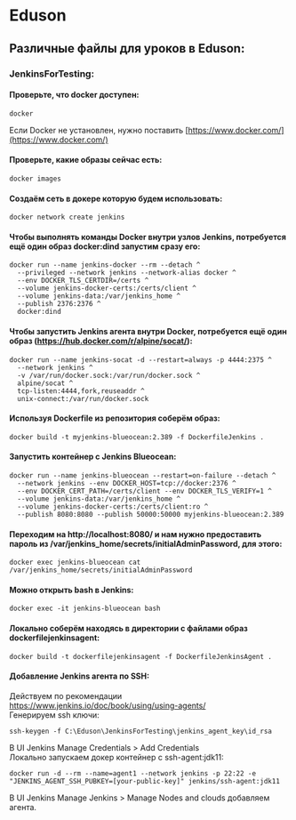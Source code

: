# Eduson
## Различные файлы для уроков в Eduson:
### JenkinsForTesting:
#### Проверьте, что docker доступен:
```
docker
```
Если Docker не установлен, нужно поставить [https://www.docker.com/](https://www.docker.com/)
#### Проверьте, какие образы сейчас есть:
```
docker images
```
#### Создаём сеть в докере которую будем использовать:
```
docker network create jenkins
```
#### Чтобы выполнять команды Docker внутри узлов Jenkins, потребуется ещё один образ docker:dind запустим сразу его:
```
docker run --name jenkins-docker --rm --detach ^
  --privileged --network jenkins --network-alias docker ^
  --env DOCKER_TLS_CERTDIR=/certs ^
  --volume jenkins-docker-certs:/certs/client ^
  --volume jenkins-data:/var/jenkins_home ^
  --publish 2376:2376 ^
  docker:dind
```
#### Чтобы запустить Jenkins агента внутри Docker, потребуется ещё один образ (https://hub.docker.com/r/alpine/socat/):
```
docker run --name jenkins-socat -d --restart=always -p 4444:2375 ^
  --network jenkins ^
  -v /var/run/docker.sock:/var/run/docker.sock ^
  alpine/socat ^
  tcp-listen:4444,fork,reuseaddr ^
  unix-connect:/var/run/docker.sock
```
#### Используя Dockerfile из репозитория соберём образ:
```
docker build -t myjenkins-blueocean:2.389 -f DockerfileJenkins .
```
#### Запустить контейнер c Jenkins Blueocean:
```
docker run --name jenkins-blueocean --restart=on-failure --detach ^
  --network jenkins --env DOCKER_HOST=tcp://docker:2376 ^
  --env DOCKER_CERT_PATH=/certs/client --env DOCKER_TLS_VERIFY=1 ^
  --volume jenkins-data:/var/jenkins_home ^
  --volume jenkins-docker-certs:/certs/client:ro ^
  --publish 8080:8080 --publish 50000:50000 myjenkins-blueocean:2.389
```
#### Переходим на http://localhost:8080/ и нам нужно предоставить пароль из /var/jenkins_home/secrets/initialAdminPassword, для этого:
```
docker exec jenkins-blueocean cat /var/jenkins_home/secrets/initialAdminPassword
```
#### Можно открыть bash в Jenkins:
```
docker exec -it jenkins-blueocean bash
```
#### Локально соберём находясь в директории с файлами образ dockerfilejenkinsagent:
```
docker build -t dockerfilejenkinsagent -f DockerfileJenkinsAgent .
```
#### Добавление Jenkins агента по SSH:
Действуем по рекомендации https://www.jenkins.io/doc/book/using/using-agents/  
Генерируем ssh ключи:
```
ssh-keygen -f C:\Eduson\JenkinsForTesting\jenkins_agent_key\id_rsa
```
В UI Jenkins Manage Credentials > Add Credentials  
Локально запускаем докер контейнер с ssh-agent:jdk11:  
```
docker run -d --rm --name=agent1 --network jenkins -p 22:22 -e "JENKINS_AGENT_SSH_PUBKEY=[your-public-key]" jenkins/ssh-agent:jdk11
```
В UI Jenkins Manage Jenkins > Manage Nodes and clouds добавляем агента.  
